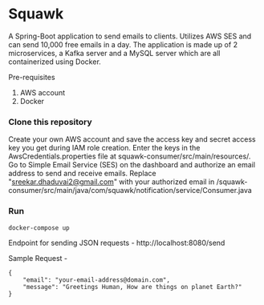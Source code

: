 # Squawk

A Spring-Boot application to send emails to clients. Utilizes AWS SES and can send 10,000 free emails in a day. The application is made up of 2 microservices, a Kafka server and a MySQL server which are all containerized using Docker.

Pre-requisites
1) AWS account
2) Docker

### Clone this repository <br/>

Create your own AWS account and save the access key and secret access key you get during IAM role creation. Enter the keys in the AwsCredentials.properties file at squawk-consumer/src/main/resources/. Go to Simple Email Service (SES) on the dashboard and authorize an email address to send and receive emails. Replace "sreekar.dhaduvai2@gmail.com" with your authorized email in /squawk-consumer/src/main/java/com/squawk/notification/service/Consumer.java


### Run 

```
docker-compose up
```

Endpoint for sending JSON requests - 
http://localhost:8080/send

Sample Request - 

```
{
	"email": "your-email-address@domain.com",
	"message": "Greetings Human, How are things on planet Earth?"
}
```
